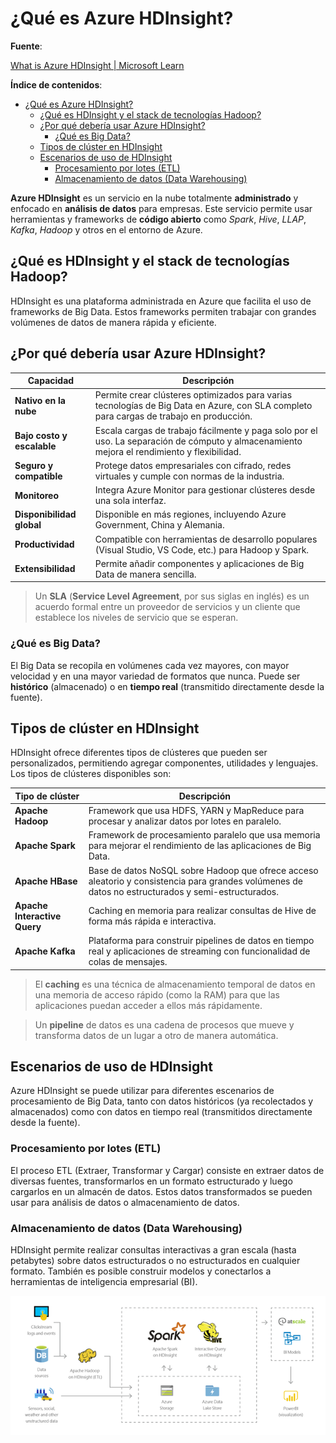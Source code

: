 # ¿Qué es Azure HDInsight?

**Fuente**:

[What is Azure HDInsight | Microsoft Learn](https://learn.microsoft.com/en-us/azure/hdinsight/hdinsight-overview)

**Índice de contenidos**:

- [¿Qué es Azure HDInsight?](#qué-es-azure-hdinsight)
  - [¿Qué es HDInsight y el stack de tecnologías Hadoop?](#qué-es-hdinsight-y-el-stack-de-tecnologías-hadoop)
  - [¿Por qué debería usar Azure HDInsight?](#por-qué-debería-usar-azure-hdinsight)
    - [¿Qué es Big Data?](#qué-es-big-data)
  - [Tipos de clúster en HDInsight](#tipos-de-clúster-en-hdinsight)
  - [Escenarios de uso de HDInsight](#escenarios-de-uso-de-hdinsight)
    - [Procesamiento por lotes (ETL)](#procesamiento-por-lotes-etl)
    - [Almacenamiento de datos (Data Warehousing)](#almacenamiento-de-datos-data-warehousing)

**Azure HDInsight** es un servicio en la nube totalmente **administrado** y enfocado en **análisis de datos** para empresas. Este servicio permite usar herramientas y frameworks de **código abierto** como _Spark_, _Hive_, _LLAP_, _Kafka_, _Hadoop_ y otros en el entorno de Azure.

## ¿Qué es HDInsight y el stack de tecnologías Hadoop?

HDInsight es una plataforma administrada en Azure que facilita el uso de frameworks de Big Data. Estos frameworks permiten trabajar con grandes volúmenes de datos de manera rápida y eficiente.

## ¿Por qué debería usar Azure HDInsight?

| Capacidad                  | Descripción |
|----------------------------|-------------|
| **Nativo en la nube**      | Permite crear clústeres optimizados para varias tecnologías de Big Data en Azure, con SLA completo para cargas de trabajo en producción. |
| **Bajo costo y escalable** | Escala cargas de trabajo fácilmente y paga solo por el uso. La separación de cómputo y almacenamiento mejora el rendimiento y flexibilidad. |
| **Seguro y compatible**    | Protege datos empresariales con cifrado, redes virtuales y cumple con normas de la industria. |
| **Monitoreo**              | Integra Azure Monitor para gestionar clústeres desde una sola interfaz. |
| **Disponibilidad global**  | Disponible en más regiones, incluyendo Azure Government, China y Alemania. |
| **Productividad**          | Compatible con herramientas de desarrollo populares (Visual Studio, VS Code, etc.) para Hadoop y Spark. |
| **Extensibilidad**         | Permite añadir componentes y aplicaciones de Big Data de manera sencilla. |

> Un **SLA** (**Service Level Agreement**, por sus siglas en inglés) es un acuerdo formal entre un proveedor de servicios y un cliente que establece los niveles de servicio que se esperan.

### ¿Qué es Big Data?

El Big Data se recopila en volúmenes cada vez mayores, con mayor velocidad y en una mayor variedad de formatos que nunca. Puede ser **histórico** (almacenado) o en **tiempo real** (transmitido directamente desde la fuente).

## Tipos de clúster en HDInsight

HDInsight ofrece diferentes tipos de clústeres que pueden ser personalizados, permitiendo agregar componentes, utilidades y lenguajes. Los tipos de clústeres disponibles son:

| **Tipo de clúster**            | **Descripción**                                                                                                                                                  |
|-----------------------------|------------------------------------------------------------------------------------------------------------------------------------------------------------------|
| **Apache Hadoop**            | Framework que usa HDFS, YARN y MapReduce para procesar y analizar datos por lotes en paralelo.                                                                  |
| **Apache Spark**             | Framework de procesamiento paralelo que usa memoria para mejorar el rendimiento de las aplicaciones de Big Data.                                                  |
| **Apache HBase**             | Base de datos NoSQL sobre Hadoop que ofrece acceso aleatorio y consistencia para grandes volúmenes de datos no estructurados y semi-estructurados.                 |
| **Apache Interactive Query** | Caching en memoria para realizar consultas de Hive de forma más rápida e interactiva.                                                                             |
| **Apache Kafka**             | Plataforma para construir pipelines de datos en tiempo real y aplicaciones de streaming con funcionalidad de colas de mensajes.                                   |

> El **caching** es una técnica de almacenamiento temporal de datos en una memoria de acceso rápido (como la RAM) para que las aplicaciones puedan acceder a ellos más rápidamente.

> Un **pipeline** de datos es una cadena de procesos que mueve y transforma datos de un lugar a otro de manera automática.

## Escenarios de uso de HDInsight

Azure HDInsight se puede utilizar para diferentes escenarios de procesamiento de Big Data, tanto con datos históricos (ya recolectados y almacenados) como con datos en tiempo real (transmitidos directamente desde la fuente).

### Procesamiento por lotes (ETL)

El proceso ETL (Extraer, Transformar y Cargar) consiste en extraer datos de diversas fuentes, transformarlos en un formato estructurado y luego cargarlos en un almacén de datos. Estos datos transformados se pueden usar para análisis de datos o almacenamiento de datos.

### Almacenamiento de datos (Data Warehousing)

HDInsight permite realizar consultas interactivas a gran escala (hasta petabytes) sobre datos estructurados o no estructurados en cualquier formato. También es posible construir modelos y conectarlos a herramientas de inteligencia empresarial (BI).

![alt text](image.png)
